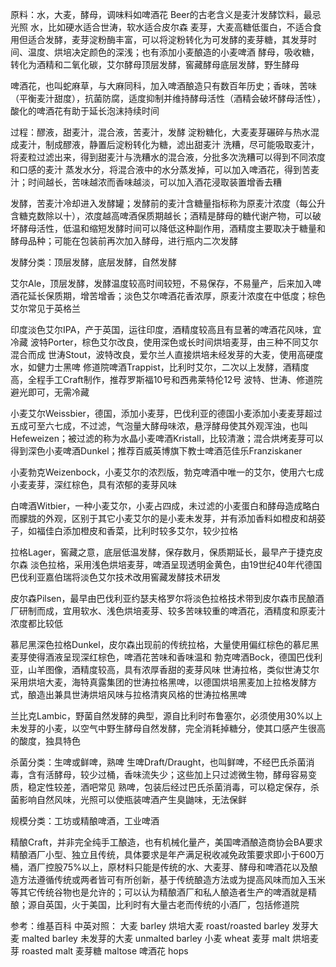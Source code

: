 原料：水，大麦，酵母，调味料如啤酒花
Beer的古老含义是麦汁发酵饮料，最忌光照
水，比如硬水适合世涛，软水适合皮尔森
麦芽，大麦高糖低蛋白，不适合食用但适合发酵，麦芽淀粉酶丰富，可以将淀粉转化为可发酵的麦芽糖，其发芽时间、温度、烘培决定颜色的深浅；也有添加小麦酿造的小麦啤酒
酵母，吸收糖，转化为酒精和二氧化碳，艾尔酵母顶层发酵，窖藏酵母底层发酵，野生酵母

啤酒花，也叫蛇麻草，与大麻同科，加入啤酒酿造只有数百年历史；香味，苦味（平衡麦汁甜度），抗菌防腐，适度抑制并维持酵母活性（酒精会破坏酵母活性），酸化的啤酒花有助于延长泡沫持续时间

过程：醪液，甜麦汁，混合液，苦麦汁，发酵
淀粉糖化，大麦麦芽碾碎与热水混成麦汁，制成醪液，静置后淀粉转化为糖，滤出甜麦汁
洗糟，尽可能吸取麦汁，将麦粒过滤出来，得到甜麦汁与洗糟水的混合液，分批多次洗糟可以得到不同浓度和口感的麦汁
蒸发水分，将混合液中的水分蒸发掉，可以加入啤酒花，得到苦麦汁；时间越长，苦味越浓而香味越淡，可以加入酒花浸取装置增香去糟

发酵，苦麦汁冷却进入发酵罐；发酵前的麦汁含糖量指标称为原麦汁浓度（每公升含糖克数除以十），浓度越高啤酒保质期越长；酒精是酵母的糖代谢产物，可以破坏酵母活性，低温和缩短发酵时间可以降低这种副作用，酒精度主要取决于糖量和酵母品种；可能在包装前再次加入酵母，进行瓶内二次发酵

发酵分类：顶层发酵，底层发酵，自然发酵

艾尔Ale，顶层发酵，发酵温度较高时间较短，不易保存，不易量产，后来加入啤酒花延长保质期，增苦增香；淡色艾尔啤酒花香浓厚，原麦汁浓度在中低度；棕色艾尔常见于英格兰

印度淡色艾尔IPA，产于英国，运往印度，酒精度较高且有显著的啤酒花风味，宜冷藏
波特Porter，棕色艾尔改良，使用深色或长时间烘培麦芽，由三种不同艾尔混合而成
世涛Stout，波特改良，爱尔兰人直接烘培未经发芽的大麦，使用高硬度水，如健力士黑啤
修道院啤酒Trappist，比利时艾尔，二次以上发酵，酒精度高，全程手工Craft制作，推荐罗斯福10号和西弗莱特伦12号
波特、世涛、修道院避光即可，无需冷藏

小麦艾尔Weissbier，德国，添加小麦芽，巴伐利亚的德国小麦添加小麦麦芽超过五成可至六七成，不过滤，气泡量大酵母味浓，悬浮酵母使其外观浑浊，也叫Hefeweizen；被过滤的称为水晶小麦啤酒Kristall，比较清澈；混合烘烤麦芽可以得到深色小麦啤酒Dunkel；推荐百威英博旗下教士啤酒范佳乐Franziskaner

小麦勃克Weizenbock，小麦艾尔的浓烈版，勃克啤酒中唯一的艾尔，使用六七成小麦麦芽，深红棕色，具有浓郁的麦芽风味

白啤酒Witbier，一种小麦艾尔，小麦占四成，未过滤的小麦蛋白和酵母造成略白而朦胧的外观，区别于其它小麦艾尔的是小麦未发芽，并有添加香料如橙皮和胡荽子，如福佳白添加橙皮和香菜，比利时较多艾尔，较少拉格

拉格Lager，窖藏之意，底层低温发酵，保存数月，保质期延长，最早产于捷克皮尔森
淡色拉格，采用浅色烘培麦芽，啤酒呈现透明金黄色，由19世纪40年代德国巴伐利亚嘉伯瑞将淡色艾尔技术改用窖藏发酵技术研发

皮尔森Pilsen，最早由巴伐利亚约瑟夫格罗尔将淡色拉格技术带到皮尔森市民酿酒厂研制而成，宜用软水、浅色烘培麦芽、较多苦味较重的啤酒花，酒精度和原麦汁浓度都比较低

慕尼黑深色拉格Dunkel，皮尔森出现前的传统拉格，大量使用偏红棕色的慕尼黑麦芽使得酒液呈现深红棕色，啤酒花苦味和香味温和
勃克啤酒Bock，德国巴伐利亚，山羊图像，酒精度较高，具有浓厚香甜的麦芽风味
世涛拉格，类似世涛艾尔采用烘培大麦，海特真露集团的世涛拉格黑啤，以德国烘培黑麦加上拉格发酵方式，酿造出兼具世涛烘培风味与拉格清爽风格的世涛拉格黑啤

兰比克Lambic，野菌自然发酵的典型，源自比利时布鲁塞尔，必须使用30%以上未发芽的小麦，以空气中野生酵母自然发酵，完全消耗掉糖分，使其口感产生很高的酸度，独具特色

杀菌分类：生啤或鲜啤，熟啤
生啤Draft/Draught，也叫鲜啤，不经巴氏杀菌消毒，含有活酵母，较少过桶，香味流失少；这些加上只过滤微生物，酵母容易变质，稳定性较差，酒吧常见
熟啤，包装后经过巴氏杀菌消毒，可以稳定保存，杀菌影响自然风味，光照可以使瓶装啤酒产生臭鼬味，无法保鲜

规模分类：工坊或精酿啤酒，工业啤酒

精酿Craft，并非完全纯手工酿造，也有机械化量产，美国啤酒酿造商协会BA要求精酿酒厂小型、独立且传统，具体要求是年产满足税收减免政策要求即小于600万桶，酒厂控股75%以上，原材料只能是传统的水、大麦芽、酵母和啤酒花以及酿造方法遵循传统或两者皆可有所创新，基于传统酿造方法或为提高风味而加入玉米等其它传统谷物也是允许的；可以认为精酿酒厂和私人酿造者生产的啤酒就是精酿；源自英国，火于美国，比利时有大量古老而传统的小酒厂，包括修道院

参考：维基百科
中英对照：
大麦 barley
烘培大麦 roast/roasted barley
发芽大麦 malted barley
未发芽的大麦 unmalted barley
小麦 wheat
麦芽 malt
烘培麦芽 roasted malt
麦芽糖 maltose
啤酒花 hops